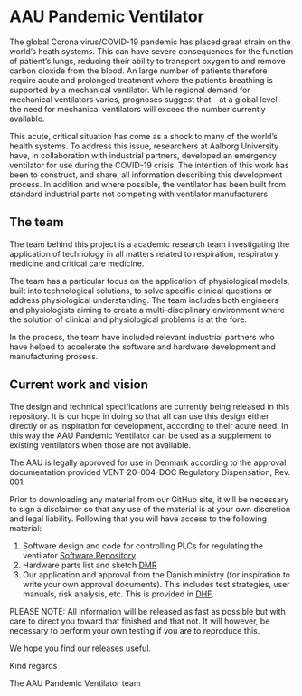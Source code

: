 # AAU Pandemic Ventilator

The global Corona virus/COVID-19 pandemic has placed great strain on the world’s heath systems. This can have severe consequences for the function of patient’s lungs, reducing their ability to transport oxygen to and remove carbon dioxide from the blood.
An large number of patients therefore require acute and prolonged treatment where the patient’s breathing is supported by a mechanical ventilator. While regional demand for mechanical ventilators varies, prognoses suggest that - at a global level - the need for mechanical ventilators will exceed the number currently available.

This acute, critical situation has come as a shock to many of the world’s health systems. To address this issue, researchers at Aalborg University have, in collaboration with industrial partners, developed an emergency ventilator for use during the COVID-19 crisis. The intention of this work has been to construct, and share, all information describing this development process. In addition and where possible, the ventilator has been built from standard industrial parts not competing with ventilator manufacturers.

## The team

The team behind this project is a academic research team investigating the application of technology in all matters related to respiration, respiratory medicine and critical care medicine.

The team has a particular focus on the application of physiological models, built into technological solutions, to solve specific clinical questions or address physiological understanding. The team includes both engineers and physiologists aiming to create a multi-disciplinary environment where the solution of clinical and physiological problems is at the fore.

In the process, the team have included relevant industrial partners who have helped to accelerate the software and hardware development and manufacturing prosess.

## Current work and vision

The design and technical specifications are currently being released in this repository. It is our hope in doing so that all can use this design either directly or as inspiration for development, according to their acute need. In this way the AAU Pandemic Ventilator can be used as a supplement to existing ventilators when those are not available.

The AAU is legally approved for use in Denmark according to the approval documentation provided VENT-20-004-DOC Regulatory Dispensation, Rev. 001.

Prior to downloading any material from our GitHub site, it will be necessary to sign a disclaimer so that any use of the material is at your own discretion and legal liability. Following that you will have access to the following material:

1) Software design and code for controlling PLCs for regulating the ventilator [Software Repository](https://github.com/CoRescue/AAUPandemicVentilator)
2) Hardware parts list and sketch [DMR](https://github.com/CoRescue/AAUPandemicVentilator/tree/master/DMR)
3) Our application and approval from the Danish ministry (for inspiration to write your own approval documents). This includes test strategies, user manuals, risk analysis, etc. This is provided in [DHF](https://github.com/CoRescue/AAUPandemicVentilator/tree/master/DHF).

PLEASE NOTE: All information will be released as fast as possible but with care to direct you toward that finished and that not. It will however, be necessary to perform your own testing if you are to reproduce this.

We hope you find our releases useful.

Kind regards

The AAU Pandemic Ventilator team

